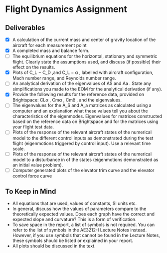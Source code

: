# Flight Dynamics Assignment

## Deliverables
  - [x] A calculation of the current mass and center of gravity location of the aircraft for each measurement point
  - [x] A completed mass and balance form.
  - [ ] The equilibrium equations for the horizontal, stationary and symmetric flight. Clearly state the assumptions used, and discuss (if possible) their effect on the results.
  - [x] Plots of C_L − C_D ,and C_L − α , labelled with aircraft configuration, Mach number range, and Reynolds number range.
  - [ ] An analytical derivation of the eigenvalues of AS and Aa . State any simplifications you made to the EOM for the analytical derivation (if any).
  - [x] Provide the following results for the reference data, provided on Brightspace: CLα , Cmα , Cmδ , and the eigenvalues.
  - [ ] The eigenvalues for the A_S and A_a matrices as calculated using a computer and an explanation what these values tell you about the characteristics of the eigenmodes. Eigenvalues for matrices constructed based on the reference data on Brightspace and for the matrices using your flight test data.
  - [ ] Plots of the response of the relevant aircraft states of the numerical model to the different control inputs as demonstrated during the test flight (eigenmotions triggered by control input). Use a relevant time scale.
  - [ ] Plots of the response of the relevant aircraft states of the numerical model to a disturbance in of the states (eigenmotions demonstrated as an initial value problem).
  - [ ] Computer generated plots of the elevator trim curve and the elevator control force curve

## To Keep in Mind
  - All equations that are used, values of constants, SI units etc.
  - In general, discuss how the values of parameters compare to the theoretically expected values. Does each graph have the correct and expected slope and curvature? This is a form of verification.
  - To save space in the report, a list of symbols is not required. You can refer to the list of symbols in the AE3212-I Lecture Notes instead. However, if you use symbols that cannot be found in the Lecture Notes, these symbols should be listed or explained in your report.
  - All plots should be discussed in the text.
